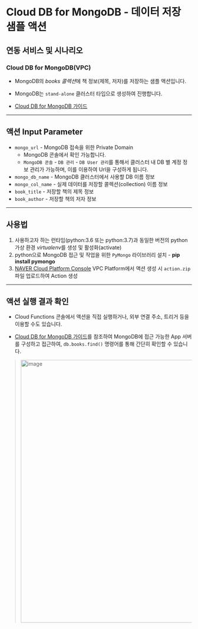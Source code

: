 # Cloud DB for MongoDB - 데이터 저장 샘플 액션
## 연동 서비스 및 시나리오
### Cloud DB for MongoDB(VPC)
+ MongoDB의 *books 콜렉션*에 책 정보(제목, 저자)를 저장하는 샘플 액션입니다.

+ MongoDB는 `stand-alone` 클러스터 타입으로 생성하여 진행합니다.

+ [Cloud DB for MongoDB 가이드](https://guide.ncloud-docs.com/docs/clouddbformongodb-overview)

---
## 액션 Input Parameter
+ `mongo_url` - MongoDB 접속을 위한 Private Domain
  - MongoDB 콘솔에서 확인 가능합니다.
  - `MongoDB 콘솔` - `DB 관리` - `DB User 관리`를 통해서 클러스터 내 DB 별 계정 정보 관리가 가능하며, 이를 이용하여 Url을 구성하게 됩니다.
+ `mongo_db_name` - MongoDB 클러스터에서 사용할 DB 이름 정보
+ `mongo_col_name` - 실제 데이터를 저장할 콜렉션(collection) 이름 정보
+ `book_title` - 저장할 책의 제목 정보
+ `book_author` - 저장할 책의 저자 정보

---
## 사용법
1. 사용하고자 하는 런타임(python:3.6 또는 python:3.7)과 동일한 버전의 python 가상 환경 *virtualenv*를 생성 및 활성화(activate)
2. python으로 MongoDB 접근 및 작업을 위한 `PyMongo` 라이브러리 설치 - **pip install pymongo**
3. [NAVER Cloud Platform Console](console.ncloud.com) VPC Platform에서 액션 생성 시 `action.zip` 파일 업로드하여 Action 생성

---
## 액션 실행 결과 확인
+ Cloud Functions 콘솔에서 액션을 직접 실행하거나, 외부 연결 주소, 트리거 등을 이용할 수도 있습니다.

+ [Cloud DB for MongoDB 가이드](https://guide.ncloud-docs.com/docs/clouddbformongodb-overview)를 참조하여 MongoDB에 접근 가능한 App 서버를 구성하고 접근하여, `db.books.find()` 명령어를 통해 간단히 확인할 수 있습니다.
> <img width="714" alt="image" src="https://user-images.githubusercontent.com/104127073/167882253-7d3c75c1-9949-4647-bbbe-55de9120aeb4.png">